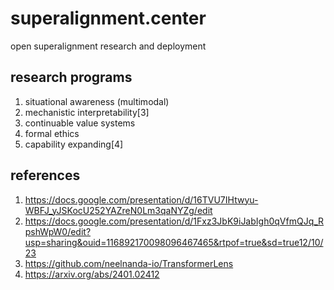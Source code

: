 # superalignment.center
open superalignment research and deployment

## research programs
1. situational awareness (multimodal)
2. mechanistic interpretability[3]
3. continuable value systems
4. formal ethics
5. capability expanding[4]

## references
1. https://docs.google.com/presentation/d/16TVU7IHtwyu-WBFJ_yJSKocU252YAZreN0Lm3qaNYZg/edit
2. https://docs.google.com/presentation/d/1Fxz3JbK9iJabIgh0qVfmQJq_RpshWpW0/edit?usp=sharing&ouid=116892170098096467465&rtpof=true&sd=true12/10/23
3. https://github.com/neelnanda-io/TransformerLens
4. https://arxiv.org/abs/2401.02412
